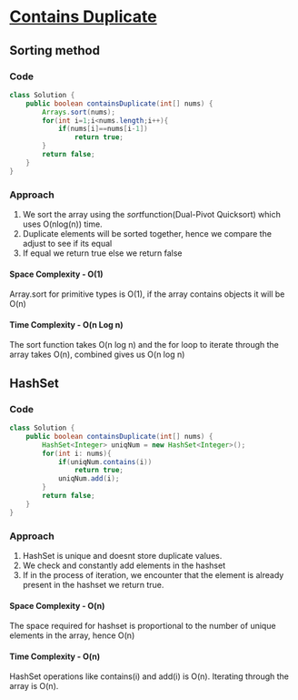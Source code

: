 # [Contains Duplicate](https://leetcode.com/problems/contains-duplicate/)

## Sorting method

### Code

```Java
class Solution {
    public boolean containsDuplicate(int[] nums) {
        Arrays.sort(nums);
        for(int i=1;i<nums.length;i++){
            if(nums[i]==nums[i-1])
                return true;
        }
        return false;
    }
}
```

### Approach
1. We sort the array using the *sort*function(Dual-Pivot Quicksort) which uses O(nlog(n)) time.
2. Duplicate elements will be sorted together, hence we compare the adjust to see if its equal
3. If equal we return true else we return false

#### Space Complexity - O(1)
Array.sort for primitive types is O(1), if the array contains objects it will be O(n)

#### Time Complexity - O(n Log n)
The sort function takes O(n log n) and the for loop to iterate through the array takes O(n), combined gives us O(n log n)

## HashSet

### Code
```Java
class Solution {
    public boolean containsDuplicate(int[] nums) {
        HashSet<Integer> uniqNum = new HashSet<Integer>();
        for(int i: nums){
            if(uniqNum.contains(i))
                return true;
            uniqNum.add(i);
        }
        return false;
    }
}
```

### Approach
1. HashSet is unique and doesnt store duplicate values.
2. We check and constantly add elements in the hashset
3. If in the process of iteration, we encounter that the element is already present in the hashset we return true.

#### Space Complexity - O(n)
The space required for hashset is proportional to the number of unique elements in the array, hence O(n)

#### Time Complexity - O(n)
HashSet operations like contains(i) and add(i) is O(n). Iterating through the array is O(n).
